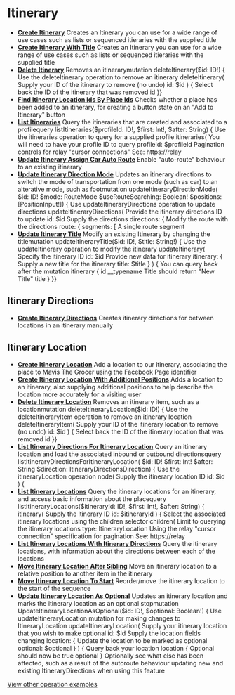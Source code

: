 # Itinerary

- **[Create Itinerary](/example-operations/itinerary/CreateItinerary.graphql)**
  Creates an Itinerary you can use for a wide range of use cases such as lists or sequenced itieraries with the supplied title
- **[Create Itinerary With Title](/example-operations/itinerary/CreateItineraryWithTitle.graphql)**
  Creates an Itinerary you can use for a wide range of use cases such as lists or sequenced itieraries with the supplied title
- **[Delete Itinerary](/example-operations/itinerary/DeleteItinerary.graphql)**
  Removes an itinerarymutation deleteItinerary($id: ID!) {   Use the deleteItinerary operation to remove an itinerary  deleteItinerary(     Supply your ID of the itinerary to remove (no undo)    id: $id  ) {     Select back the ID of the itinerary that was removed    id  }}
- **[Find Itinerary Location Ids By Place Ids](/example-operations/itinerary/FindItineraryLocationIdsByPlaceIds.graphql)**
  Checks whether a place has been added to an itinerary, for creating a button state on an "Add to Itinerary" button
- **[List Itineraries](/example-operations/itinerary/ListItineraries.graphql)**
  Query the itineraries that are created and associated to a profilequery listItineraries($profileId: ID!, $first: Int!, $after: String) {   Use the itineraries operation to query for a supplied profile  itineraries(     You will need to have your profile ID to query    profileId: $profileId     Pagination controls for relay "cursor connections"     See: https://relay
- **[Update Itinerary Assign Car Auto Route](/example-operations/itinerary/UpdateItineraryAssignCarAutoRoute.graphql)**
  Enable "auto-route" behaviour to an existing itinerary
- **[Update Itinerary Direction Mode](/example-operations/itinerary/UpdateItineraryDirectionMode.graphql)**
  Updates an itinerary directions to switch the mode of transportation from one mode (such as car) to an alterative mode, such as footmutation updateItineraryDirectionMode(  $id: ID!  $mode: RouteMode  $useRouteSearching: Boolean!  $positions: [PositionInput!]) {   Use updateItineraryDirections operation to update directions  updateItineraryDirections(     Provide the itinerary directions ID to update    id: $id     Supply the directions    directions: {       Modify the route with the directions      route: {        segments: [           A single route segment
- **[Update Itinerary Title](/example-operations/itinerary/UpdateItineraryTitle.graphql)**
  Modify an existing Itinerary by changing the titlemutation updateItineraryTitle($id: ID!, $title: String!) {   Use the updateItinerary operation to modify the itinerary  updateItinerary(     Specify the itinerary ID    id: $id     Provide new data for itinerary    itinerary: {       Supply a new title for the itinerary      title: $title    }  ) {     You can query back after the mutation    itinerary {      id      __typename       Title should return "New Title"      title    }  }}

## Itinerary Directions

- **[Create Itinerary Directions](/example-operations/itinerary/directions/CreateItineraryDirections.graphql)**
  Creates itinerary directions for between locations in an itinerary manually

## Itinerary Location

- **[Create Itinerary Location](/example-operations/itinerary/location/CreateItineraryLocation.graphql)**
  Add a location to our itinerary, associating the place to Mavis The Grocer using the Facebook Page identifier
- **[Create Itinerary Location With Additional Positions](/example-operations/itinerary/location/CreateItineraryLocationWithAdditionalPositions.graphql)**
  Adds a location to an itinerary, also supplying additional positions to help describe the location more accurately for a visiting user
- **[Delete Itinerary Location](/example-operations/itinerary/location/DeleteItineraryLocation.graphql)**
  Removes an itinerary item, such as a locationmutation deleteItineraryLocation($id: ID!) {   Use the deleteItineraryItem operation to remove an itinerary location  deleteItineraryItem(     Supply your ID of the itinerary location to remove (no undo)    id: $id  ) {     Select back the ID of the itinerary location that was removed    id  }}
- **[List Itinerary Directions For Itinerary Location](/example-operations/itinerary/location/ListItineraryDirectionsForItineraryLocation.graphql)**
  Query an itinerary location and load the associated inbound or outbound directionsquery listItineraryDirectionsForItineraryLocation(  $id: ID!  $first: Int!  $after: String  $direction: ItineraryDirectionsDirection) {   Use the itineraryLocation operation  node(     Supply the itinerary location ID    id: $id  ) {
- **[List Itinerary Locations](/example-operations/itinerary/location/ListItineraryLocations.graphql)**
  Query the itinerary locations for an itinerary, and access basic information about the placequery listItineraryLocations($itineraryId: ID!, $first: Int!, $after: String) {  itinerary(     Supply the itinerary ID    id: $itineraryId  ) {     Select the associated itinerary locations using the children selector    children(       Limit to querying the itinerary locations      type: ItineraryLocation       Using the relay "cursor connection" specification for pagination       See: https://relay
- **[List Itinerary Locations With Itinerary Directions](/example-operations/itinerary/location/ListItineraryLocationsWithItineraryDirections.graphql)**
  Query the itinerary locations, with information about the directions between each of the locations
- **[Move Itinerary Location After Sibling](/example-operations/itinerary/location/MoveItineraryLocationAfterSibling.graphql)**
  Move an itinerary location to a relative position to another item in the itinerary
- **[Move Itinerary Location To Start](/example-operations/itinerary/location/MoveItineraryLocationToStart.graphql)**
  Reorder/move the itinerary location to the start of the sequence
- **[Update Itinerary Location As Optional](/example-operations/itinerary/location/UpdateItineraryLocationAsOptional.graphql)**
  Updates an itinerary location and marks the itinerary location as an optional stopmutation UpdateItineraryLocationAsOptional($id: ID!, $optional: Boolean!) {   Use updateItineraryLocation mutation for making changes to ItineraryLocation  updateItineraryLocation(     Supply your itinerary location that you wish to make optional    id: $id     Supply the location fields changing    location: {       Update the location to be marked as optional      optional: $optional    }  ) {     Query back your location    location {       Optional should now be true      optional    }     Optionally see what else has been affected, such as a result of the     autoroute behaviour updating new and existing ItineraryDirections when     using this feature

[View other operation examples](/example-operations)